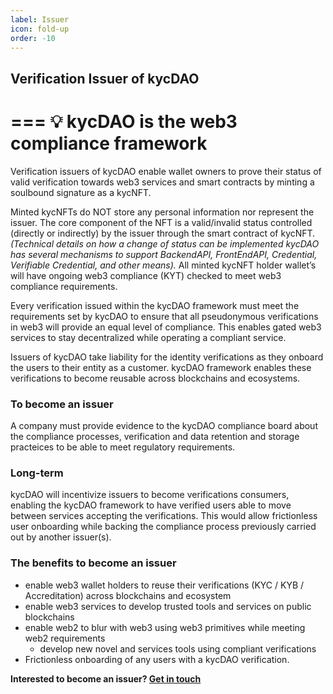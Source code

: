 ```yaml
---
label: Issuer
icon: fold-up
order: -10
---
```


## Verification Issuer of kycDAO

=== 💡 kycDAO is the web3 compliance framework
===

Verification issuers of kycDAO enable wallet owners to prove their status of valid verification towards web3 services and smart contracts by minting a soulbound signature as a kycNFT. 

Minted kycNFTs do NOT store any personal information nor represent the issuer. The core component of the NFT is a valid/invalid status controlled (directly or indirectly) by the issuer through the smart contract of kycNFT. *(Technical details on how a change of status can be implemented kycDAO has several mechanisms to support BackendAPI, FrontEndAPI, Credential, Verifiable Credential, and other means).* All minted kycNFT holder wallet’s will have ongoing web3 compliance (KYT) checked to meet web3 compliance requirements. 

Every verification issued within the kycDAO framework must meet the requirements set by kycDAO to ensure that all pseudonymous verifications in web3 will provide an equal level of compliance. This enables gated web3 services to stay decentralized while operating a compliant service.

Issuers of kycDAO take liability for the identity verifications as they onboard the users to their entity as a customer. kycDAO framework enables these verifications to become reusable across blockchains and ecosystems. 

### To become an issuer
A company must provide evidence to the kycDAO compliance board about the compliance processes, verification and data retention and storage practeices to be able to meet regulatory requirements. 


### Long-term
kycDAO will incentivize issuers to become verifications consumers, enabling the kycDAO framework to have verified users able to move between services accepting the verifications. This would allow frictionless user onboarding while backing the compliance process previously carried out by another issuer(s). 

### The benefits to become an issuer 

- enable web3 wallet holders to reuse their verifications (KYC / KYB / Accreditation) across blockchains and ecosystem
- enable web3 services to develop trusted tools and services on public blockchains
- enable web2 to blur with web3  using web3 primitives while meeting web2 requirements
    - develop new novel and services tools using compliant verifications
- Frictionless onboarding of any users with a kycDAO verification.

**Interested to become an issuer? [Get in touch]()**